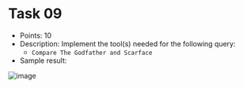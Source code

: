 # Task 09
- Points: 10
- Description: Implement the tool(s) needed for the following query:
    - `Compare The Godfather and Scarface`
- Sample result:

![image](https://github.com/user-attachments/assets/8bbeaf0e-97c7-4628-aa6f-9ec1cfac7a53)



